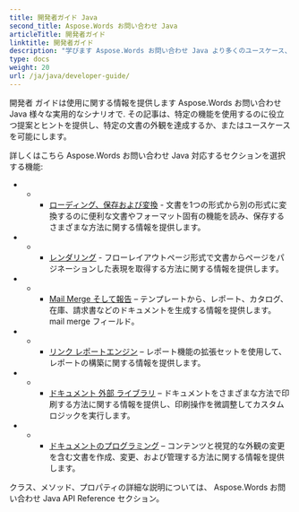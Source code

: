 ```yaml
---
title: 開発者ガイド Java
second_title: Aspose.Words お問い合わせ Java
articleTitle: 開発者ガイド
linktitle: 開発者ガイド
description: "学びます Aspose.Words お問い合わせ Java より多くのユースケース、ヒント、および技術的な詳細を取得する開発者ガイド。"
type: docs
weight: 20
url: /ja/java/developer-guide/
---
```


開発者 ガイドは使用に関する情報を提供します Aspose.Words お問い合わせ Java 様々な実用的なシナリオで. その記事は、特定の機能を使用するのに役立つ提案とヒントを提供し、特定の文書の外観を達成するか、またはユースケースを可能にします。

詳しくはこちら Aspose.Words お問い合わせ Java 対応するセクションを選択する機能:

- - - [ローディング、保存および変換](/words/ja/java/loading-saving-and-converting/) - 文書を1つの形式から別の形式に変換するのに便利な文書やフォーマット固有の機能を読み、保存するさまざまな方法に関する情報を提供します。
- - - [レンダリング](/words/ja/java/rendering/) - フローレイアウトページ形式で文書からページをパジネーションした表現を取得する方法に関する情報を提供します。
- - - [Mail Merge そして報告](https://docs.aspose.com/words/java/mail-merge-and-reporting/) – テンプレートから、レポート、カタログ、在庫、請求書などのドキュメントを生成する情報を提供します。 mail merge フィールド。
- - - [リンク レポートエンジン](https://docs.aspose.com/words/java/linq-reporting-engine/) – レポート機能の拡張セットを使用して、レポートの構築に関する情報を提供します。
- - - [ドキュメント 外部 ライブラリ](/words/ja/java/print-a-document-programmatically-or-using-dialogs/) – ドキュメントをさまざまな方法で印刷する方法に関する情報を提供し、印刷操作を微調整してカスタムロジックを実行します。
- - - [ドキュメントのプログラミング](/words/ja/java/programming-with-documents/) – コンテンツと視覚的な外観の変更を含む文書を作成、変更、および管理する方法に関する情報を提供します。

クラス、メソッド、プロパティの詳細な説明については、 Aspose.Words お問い合わせ Java API Reference セクション。

